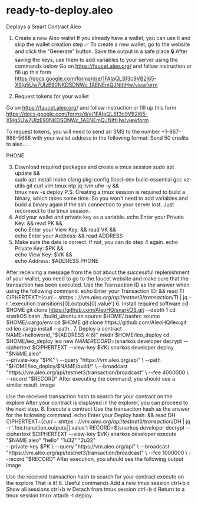 # ready-to-deploy.aleo
Deploys a Smart Contract Aleo
1. Create a new Aleo wallet
If you already have a wallet, you can use it and skip the wallet creation step ✅
To create a new wallet, go to the website and click the "Generate" button. Save the output in a safe place 🔒
After saving the keys, use them to add variables to your server using the commands below
Go on https://faucet.aleo.org/ and follow instruction or fill up this form https://docs.google.com/forms/d/e/1FAIpQLSf3c9VB2l65-X9lg5Uw7UIzE90NKDSDNWc_1AENEmQJNlttHw/viewform

2. Request tokens for your wallet

Go on https://faucet.aleo.org/ and follow instruction or fill up this form https://docs.google.com/forms/d/e/1FAIpQLSf3c9VB2l65-X9lg5Uw7UIzE90NKDSDNWc_1AENEmQJNlttHw/viewform

To request tokens, you will need to send an SMS to the number +1-867-888-5688 with your wallet address in the following format:
Send 50 credits to aleo.....

PHONE

3. Download required packages and create a tmux session
sudo apt update && \
sudo apt install make clang pkg-config libssl-dev build-essential gcc xz-utils git curl vim tmux ntp jq llvm ufw -y && \
tmux new -s deploy
P.S. Creating a tmux session is required to build a binary, which takes some time. So you won't need to add variables and build a binary again if the ssh connection to your server lost. Just reconnect to the tmux session.
4. Add your wallet and private key as a variable.
echo Enter your Private Key: && read PK && \
echo Enter your View Key: && read VK && \
echo Enter your Address: && read ADDRESS
5. Make sure the data is correct. If not, you can do step 4 again.
echo Private Key: $PK && \
echo View Key: $VK && \
echo Address: $ADDRESS
PHONE

After receiving a message from the bot about the successful replenishment of your wallet, you need to go to the faucet website and make sure that the transaction has been executed.
Use the Transaction ID as the answer when using the following command.
echo Enter your Transaction ID: && read TI
CIPHERTEXT=$(curl -s https://vm.aleo.org/api/testnet3/transaction/$TI | jq -r '.execution.transitions[0].outputs[0].value')
6. Install required software
cd $HOME
git clone https://github.com/AleoHQ/snarkOS.git --depth 1
cd snarkOS
bash ./build_ubuntu.sh
source $HOME/.bashrc
source $HOME/.cargo/env
cd $HOME
git clone https://github.com/AleoHQ/leo.git
cd leo
cargo install --path .
7. Deploy a contract
NAME=helloworld_"${ADDRESS:4:6}"
mkdir $HOME/leo_deploy
cd $HOME/leo_deploy
leo new $NAME
RECORD=$(snarkos developer decrypt --ciphertext $CIPHERTEXT --view-key $VK)
snarkos developer deploy "$NAME.aleo" \
--private-key "$PK" \
--query "https://vm.aleo.org/api" \
--path "$HOME/leo_deploy/$NAME/build/" \
--broadcast "https://vm.aleo.org/api/testnet3/transaction/broadcast" \
--fee 4000000 \
--record "$RECORD"
After executing the command, you should see a similar result.
image

Use the received transaction hash to search for your contract on the explore
After your contract is displayed in the explorer, you can proceed to the next step.
8. Execute a contract
Use the transaction hash as the answer for the following command.
echo Enter your Deploy hash: && read DH
CIPHERTEXT=$(curl -s https://vm.aleo.org/api/testnet3/transaction/$DH | jq -r '.fee.transition.outputs[].value')
RECORD=$(snarkos developer decrypt --ciphertext $CIPHERTEXT --view-key $VK)
snarkos developer execute "$NAME.aleo" "hello" "1u32" "2u32" \
--private-key $PK \
--query "https://vm.aleo.org/api" \
--broadcast "https://vm.aleo.org/api/testnet3/transaction/broadcast" \
--fee 1000000 \
--record "$RECORD"
After execution, you should see the following output
image

Use the received transaction hash to search for your contract execute on the explore
That is it!
8. Useful commands
Add a new tmux session
ctrl+b c
Show all sessions
ctrl+b w
Detach from tmux session
ctrl+b d
Return to a tmux session
tmux attach -t deploy
